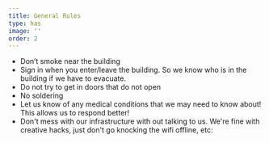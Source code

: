 ```yaml
---
title: General Rules
type: has
image: ''
order: 2
---
```


* Don’t smoke near the building
* Sign in when you enter/leave the building. So we know who is in the building if we have to evacuate.
* Do not try to get in doors that do not open
* No soldering
* Let us know of any medical conditions that we may need to know about! This allows us to respond better!
* Don't mess with our infrastructure with out talking to us. We're fine with creative hacks, just don't go knocking the wifi offline, etc:
